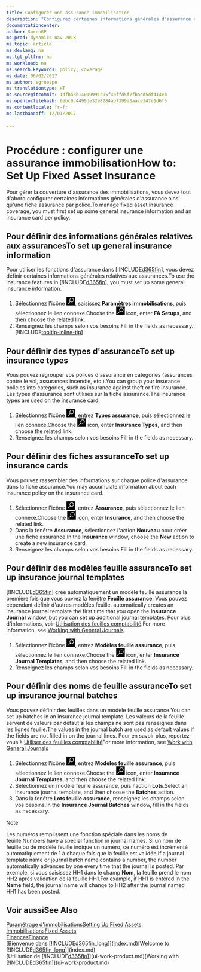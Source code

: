 ```yaml
---
title: Configurer une assurance immobilisation
description: "Configurez certaines informations générales d'assurance ainsi qu'une fiche assurance par police pour gérer la couverture d'assurance des immobilisations."
documentationcenter: 
author: SorenGP
ms.prod: dynamics-nav-2018
ms.topic: article
ms.devlang: na
ms.tgt_pltfrm: na
ms.workload: na
ms.search.keywords: policy, coverage
ms.date: 06/02/2017
ms.author: sgroespe
ms.translationtype: HT
ms.sourcegitcommit: 1dfba8b14019991c95f40ffd5f7fbaed5df414eb
ms.openlocfilehash: 6ebc0c4499de32e8284ab7399a3aace347e1d6f5
ms.contentlocale: fr-fr
ms.lasthandoff: 12/01/2017

---
```

# <a name="how-to-set-up-fixed-asset-insurance"></a><span data-ttu-id="ecdab-103">Procédure : configurer une assurance immobilisation</span><span class="sxs-lookup"><span data-stu-id="ecdab-103">How to: Set Up Fixed Asset Insurance</span></span>
<span data-ttu-id="ecdab-104">Pour gérer la couverture d'assurance des immobilisations, vous devez tout d'abord configurer certaines informations générales d'assurance ainsi qu'une fiche assurance par police.</span><span class="sxs-lookup"><span data-stu-id="ecdab-104">To manage fixed asset insurance coverage, you must first set up some general insurance information and an insurance card per policy.</span></span>

## <a name="to-set-up-general-insurance-information"></a><span data-ttu-id="ecdab-105">Pour définir des informations générales relatives aux assurances</span><span class="sxs-lookup"><span data-stu-id="ecdab-105">To set up general insurance information</span></span>
<span data-ttu-id="ecdab-106">Pour utiliser les fonctions d'assurance dans [!INCLUDE[d365fin](includes/d365fin_md.md)], vous devez définir certaines informations générales relatives aux assurances.</span><span class="sxs-lookup"><span data-stu-id="ecdab-106">To use the insurance features in [!INCLUDE[d365fin](includes/d365fin_md.md)], you must set up some general insurance information.</span></span>  

1. <span data-ttu-id="ecdab-107">Sélectionnez l'icône ![Page ou état pour la recherche](media/ui-search/search_small.png "icône Page ou état pour la recherche"), saisissez **Paramètres immobilisations**, puis sélectionnez le lien connexe.</span><span class="sxs-lookup"><span data-stu-id="ecdab-107">Choose the ![Search for Page or Report](media/ui-search/search_small.png "Search for Page or Report icon") icon, enter **FA Setups**, and then choose the related link.</span></span>  
2. <span data-ttu-id="ecdab-108">Renseignez les champs selon vos besoins.</span><span class="sxs-lookup"><span data-stu-id="ecdab-108">Fill in the fields as necessary.</span></span> [!INCLUDE[tooltip-inline-tip](includes/tooltip-inline-tip_md.md)]  

## <a name="to-set-up-insurance-types"></a><span data-ttu-id="ecdab-109">Pour définir des types d'assurance</span><span class="sxs-lookup"><span data-stu-id="ecdab-109">To set up insurance types</span></span>
<span data-ttu-id="ecdab-110">Vous pouvez regrouper vos polices d'assurance en catégories (assurances contre le vol, assurances incendie, etc.).</span><span class="sxs-lookup"><span data-stu-id="ecdab-110">You can group your insurance policies into categories, such as insurance against theft or fire insurance.</span></span> <span data-ttu-id="ecdab-111">Les types d'assurance sont utilisés sur la fiche assurance.</span><span class="sxs-lookup"><span data-stu-id="ecdab-111">The insurance types are used on the insurance card.</span></span>

1. <span data-ttu-id="ecdab-112">Sélectionnez l'icône ![Page ou état pour la recherche](media/ui-search/search_small.png "Page ou état pour la recherche"), entrez **Types assurance**, puis sélectionnez le lien connexe.</span><span class="sxs-lookup"><span data-stu-id="ecdab-112">Choose the ![Search for Page or Report](media/ui-search/search_small.png "Search for Page or Report icon") icon, enter **Insurance Types**, and then choose the related link.</span></span>  
2. <span data-ttu-id="ecdab-113">Renseignez les champs selon vos besoins.</span><span class="sxs-lookup"><span data-stu-id="ecdab-113">Fill in the fields as necessary.</span></span>

## <a name="to-set-up-insurance-cards"></a><span data-ttu-id="ecdab-114">Pour définir des fiches assurance</span><span class="sxs-lookup"><span data-stu-id="ecdab-114">To set up insurance cards</span></span>
<span data-ttu-id="ecdab-115">Vous pouvez rassembler des informations sur chaque police d'assurance dans la fiche assurance.</span><span class="sxs-lookup"><span data-stu-id="ecdab-115">You may accumulate information about each insurance policy on the insurance card.</span></span>  

1. <span data-ttu-id="ecdab-116">Sélectionnez l'icône ![Page ou état pour la recherche](media/ui-search/search_small.png "Page ou état pour la recherche"), entrez **Assurance**, puis sélectionnez le lien connexe.</span><span class="sxs-lookup"><span data-stu-id="ecdab-116">Choose the ![Search for Page or Report](media/ui-search/search_small.png "Search for Page or Report icon") icon, enter **Insurance**, and then choose the related link.</span></span>  
2. <span data-ttu-id="ecdab-117">Dans la fenêtre **Assurance**, sélectionnez l'action **Nouveau** pour créer une fiche assurance.</span><span class="sxs-lookup"><span data-stu-id="ecdab-117">In the **Insurance** window, choose the **New** action to create a  new insurance card.</span></span>  
3. <span data-ttu-id="ecdab-118">Renseignez les champs selon vos besoins.</span><span class="sxs-lookup"><span data-stu-id="ecdab-118">Fill in the fields as necessary.</span></span>

## <a name="to-set-up-insurance-journal-templates"></a><span data-ttu-id="ecdab-119">Pour définir des modèles feuille assurance</span><span class="sxs-lookup"><span data-stu-id="ecdab-119">To set up insurance journal templates</span></span>
[!INCLUDE[d365fin](includes/d365fin_md.md)]<span data-ttu-id="ecdab-120"> crée automatiquement un modèle feuille assurance la première fois que vous ouvrez la fenêtre **Feuille assurance**. Vous pouvez cependant définir d'autres modèles feuille.</span><span class="sxs-lookup"><span data-stu-id="ecdab-120"> automatically creates an insurance journal template the first time that you open the **Insurance Journal** window, but you can set up additional journal templates.</span></span> <span data-ttu-id="ecdab-121">Pour plus d'informations, voir [Utilisation des feuilles comptabilité](ui-work-general-journals.md).</span><span class="sxs-lookup"><span data-stu-id="ecdab-121">For more information, see [Working with General Journals](ui-work-general-journals.md).</span></span>  

1. <span data-ttu-id="ecdab-122">Sélectionnez l'icône ![Page ou état pour la recherche](media/ui-search/search_small.png "Page ou état pour la recherche"), entrez **Modèles feuille assurance**, puis sélectionnez le lien connexe.</span><span class="sxs-lookup"><span data-stu-id="ecdab-122">Choose the ![Search for Page or Report](media/ui-search/search_small.png "Search for Page or Report icon") icon, enter **Insurance Journal Templates**, and then choose the related link.</span></span>  
2. <span data-ttu-id="ecdab-123">Renseignez les champs selon vos besoins.</span><span class="sxs-lookup"><span data-stu-id="ecdab-123">Fill in the fields as necessary.</span></span>

## <a name="to-set-up-insurance-journal-batches"></a><span data-ttu-id="ecdab-124">Pour définir des noms de feuille assurance</span><span class="sxs-lookup"><span data-stu-id="ecdab-124">To set up insurance journal batches</span></span>
<span data-ttu-id="ecdab-125">Vous pouvez définir des feuilles dans un modèle feuille assurance.</span><span class="sxs-lookup"><span data-stu-id="ecdab-125">You can set up batches in an insurance journal template.</span></span> <span data-ttu-id="ecdab-126">Les valeurs de la feuille servent de valeurs par défaut si les champs ne sont pas renseignés dans les lignes feuille.</span><span class="sxs-lookup"><span data-stu-id="ecdab-126">The values in the journal batch are used as default values if the fields are not filled in on the journal lines.</span></span> <span data-ttu-id="ecdab-127">Pour en savoir plus, reportez-vous à [Utiliser des feuilles comptabilité](ui-work-general-journals.md)</span><span class="sxs-lookup"><span data-stu-id="ecdab-127">For more information, see [Work with General Journals](ui-work-general-journals.md)</span></span>  

1. <span data-ttu-id="ecdab-128">Sélectionnez l'icône ![Page ou état pour la recherche](media/ui-search/search_small.png "Page ou état pour la recherche"), entrez **Modèles feuille assurance**, puis sélectionnez le lien connexe.</span><span class="sxs-lookup"><span data-stu-id="ecdab-128">Choose the ![Search for Page or Report](media/ui-search/search_small.png "Search for Page or Report icon") icon, enter **Insurance Journal Templates**, and then choose the related link.</span></span>  
2. <span data-ttu-id="ecdab-129">Sélectionnez un modèle feuille assurance, puis l'action **Lots**.</span><span class="sxs-lookup"><span data-stu-id="ecdab-129">Select an insurance journal template, and then choose the **Batches** action.</span></span>
3. <span data-ttu-id="ecdab-130">Dans la fenêtre **Lots feuille assurance**, renseignez les champs selon vos besoins.</span><span class="sxs-lookup"><span data-stu-id="ecdab-130">In the **Insurance Journal Batches** window, fill in the fields as necessary.</span></span>

> [!NOTE]  
>   <span data-ttu-id="ecdab-131">Les numéros remplissent une fonction spéciale dans les noms de feuille.</span><span class="sxs-lookup"><span data-stu-id="ecdab-131">Numbers have a special function in journal names.</span></span> <span data-ttu-id="ecdab-132">Si un nom de feuille ou de modèle feuille indique un numéro, ce numéro est incrémenté automatiquement de 1 à chaque fois que la feuille est validée.</span><span class="sxs-lookup"><span data-stu-id="ecdab-132">If a journal template name or journal batch name contains a number, the number automatically advances by one every time that the journal is posted.</span></span> <span data-ttu-id="ecdab-133">Par exemple, si vous saisissez HH1 dans le champ **Nom**, la feuille prend le nom HH2 après validation de la feuille HH1.</span><span class="sxs-lookup"><span data-stu-id="ecdab-133">For example, if HH1 is entered in the **Name** field, the journal name will change to HH2 after the journal named HH1 has been posted.</span></span>

## <a name="see-also"></a><span data-ttu-id="ecdab-134">Voir aussi</span><span class="sxs-lookup"><span data-stu-id="ecdab-134">See Also</span></span>
[<span data-ttu-id="ecdab-135">Paramétrage d'immobilisations</span><span class="sxs-lookup"><span data-stu-id="ecdab-135">Setting Up Fixed Assets</span></span>](fa-setup.md)  
[<span data-ttu-id="ecdab-136">Immobilisations</span><span class="sxs-lookup"><span data-stu-id="ecdab-136">Fixed Assets</span></span>](fa-manage.md)  
[<span data-ttu-id="ecdab-137">Finances</span><span class="sxs-lookup"><span data-stu-id="ecdab-137">Finance</span></span>](finance.md)  
<span data-ttu-id="ecdab-138">[Bienvenue dans [!INCLUDE[d365fin_long](includes/d365fin_long_md.md)]](index.md)</span><span class="sxs-lookup"><span data-stu-id="ecdab-138">[Welcome to [!INCLUDE[d365fin_long](includes/d365fin_long_md.md)]](index.md)</span></span>  
<span data-ttu-id="ecdab-139">[Utilisation de [!INCLUDE[d365fin](includes/d365fin_md.md)]](ui-work-product.md)</span><span class="sxs-lookup"><span data-stu-id="ecdab-139">[Working with [!INCLUDE[d365fin](includes/d365fin_md.md)]](ui-work-product.md)</span></span>

